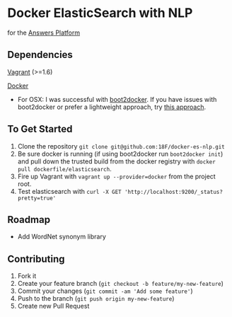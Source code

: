 Docker ElasticSearch with NLP
=========
for the [Answers Platform](https://github.com/18f/answers)

Dependencies
---

[Vagrant](https://www.vagrantup.com/downloads.html) (>=1.6)

[Docker](https://docs.docker.com/installation/#installation)

- For OSX: I was successful with [boot2docker](https://github.com/boot2docker/osx-installer/releases). If you have issues with boot2docker or prefer a lightweight approach, try [this approach](http://zaiste.net/2014/02/lightweight_docker_experience_on_osx/).



To Get Started
---

1. Clone the repository `git clone git@github.com:18F/docker-es-nlp.git`
2. Be sure docker is running (if using boot2docker run `boot2docker init`) and pull down the trusted build from the docker registry with `docker pull dockerfile/elasticsearch`.
3. Fire up Vagrant with `vagrant up --provider=docker` from the project root.
4. Test elasticsearch with `curl -X GET 'http://localhost:9200/_status?pretty=true'`


Roadmap
---
- Add WordNet synonym library


Contributing
---

1. Fork it
2. Create your feature branch (`git checkout -b feature/my-new-feature`)
3. Commit your changes (`git commit -am 'Add some feature'`)
4. Push to the branch (`git push origin my-new-feature`)
5. Create new Pull Request
